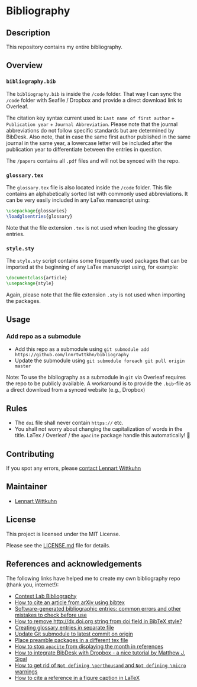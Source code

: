 # Bibliography

## Description

This repository contains my entire bibliography.

## Overview

### `bibliography.bib`

The `bibliography.bib` is inside the `/code` folder.
That way I can sync the `/code` folder with Seafile / Dropbox and provide a direct download link to Overleaf.

The citation key syntax current used is: `Last name of first author` + `Publication year` + `Journal Abbreviation`. Please note that the journal abbreviations do not follow specific standards but are determined by BibDesk. Also note, that in case the same first author published in the same journal in the same year, a lowercase letter will be included after the publication year to differentiate between the entries in question.

The `/papers` contains all `.pdf` files and will not be synced with the repo.

### `glossary.tex`
The `glossary.tex` file is also located inside the `/code` folder.
This file contains an alphabetically sorted list with commonly used abbreviations.
It can be very easily included in any LaTex manuscript using:
```latex
\usepackage{glossaries}
\loadglsentries{glossary}
```
Note that the file extension `.tex` is not used when loading the glossary entries.

### `style.sty`
The `style.sty` script contains some frequently used packages that can be imported at the beginning
of any LaTex manuscript using, for example:
```latex
\documentclass{article}
\usepackage{style}
```
Again, please note that the file extension `.sty` is not used when importing the packages.

## Usage

### Add repo as a submodule

* Add this repo as a submodule using `git submodule add https://github.com/lnnrtwttkhn/bibliography`
* Update the submodule using `git submodule foreach git pull origin master`

Note: To use the bibliography as a submodule in `git` via Overleaf requires the repo to be publicly available.
A workaround is to provide the `.bib`-file as a direct download from a synced website (e.g., Dropbox)

## Rules

* The `doi` file shall never contain `https://` etc.
* You shall not worry about changing the capitalization of words in the title. LaTex / Overleaf / the `apacite` package handle this automatically! :clap:

## Contributing

If you spot any errors, please [contact Lennart Wittkuhn](mailto:wittkuhn@mpib-berlin.mpg.de)

## Maintainer

* [Lennart Wittkuhn](mailto:wittkuhn@mpib-berlin.mpg.de)

## License

This project is licensed under the MIT License.

Please see the [LICENSE.md](LICENSE.md) file for details.

## References and acknowledgements

The following links have helped me to create my own bibliography repo (thank you, internet!):

* [Context Lab Bibliography](https://github.com/ContextLab/CDL-bibliography)
* [How to cite an article from arXiv using bibtex](https://tex.stackexchange.com/a/311325)
* [Software-generated bibliographic entries: common errors and other mistakes to check before use](https://tex.stackexchange.com/questions/386053/software-generated-bibliographic-entries-common-errors-and-other-mistakes-to-ch)
* [How to remove http://dx.doi.org string from doi field in BibTeX style?](https://tex.stackexchange.com/questions/214393/how-to-remove-http-dx-doi-org-string-from-doi-field-in-bibtex-style)
* [Creating glossary entries in separate file](https://tex.stackexchange.com/questions/287072/creating-glossary-entries-in-separate-file)
* [Update Git submodule to latest commit on origin](https://stackoverflow.com/questions/5828324/update-git-submodule-to-latest-commit-on-origin)
* [Place preamble packages in a different tex file](https://tex.stackexchange.com/questions/339923/place-preamble-packages-in-a-different-tex-file)
* [How to stop `apacite` from displaying the month in references](https://tex.stackexchange.com/questions/500421/bibliography-style-apacite-how-to-suppress-month-and-day-fields)
* [How to integrate BibDesk with Dropbox - a nice tutorial by Matthew J. Sigal](https://www.matthewsigal.com/post/integrating-bibdesk-with-dropbox.html)
* [How to get rid of `Not defining \perthousand` and `Not defining \micro` warnings](https://tex.stackexchange.com/questions/165115/getting-not-defining-perthousnad-and-not-defining-micro-when-compiling-beamer)
* [How to cite a reference in a figure caption in LaTeX](https://tex.stackexchange.com/questions/227833/cite-references-in-figure-caption)